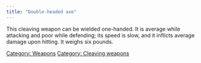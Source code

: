 ```yaml
---
title: "Double-headed axe"
---
```


This cleaving weapon can be wielded one-handed. It is average while
attacking and poor while defending; its speed is slow, and it inflicts
average damage upon hitting. It weighs six pounds.

[Category: Weapons](Category:_Weapons "wikilink") [Category: Cleaving
weapons](Category:_Cleaving_weapons "wikilink")